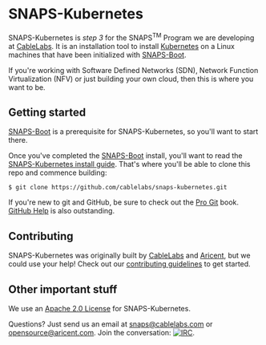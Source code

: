 # SNAPS-Kubernetes

SNAPS-Kubernetes is *step 3* for the SNAPS<sup>TM</sup> Program we are
developing at [CableLabs](http://cablelabs.com/). It is an
installation tool to install [Kubernetes](https://kubernetes.io) on a Linux machines that have
been initialized with [SNAPS-Boot](https://github.com/cablelabs/snaps-boot).

If you're working with Software Defined Networks (SDN), Network Function
Virtualization (NFV) or just building your own cloud, then this is where you
want to be.

## Getting started

[SNAPS-Boot](https://github.com/cablelabs/snaps-boot) is a prerequisite for
SNAPS-Kubernetes, so you'll want to start there.

Once you've completed the [SNAPS-Boot](https://github.com/cablelabs/snaps-boot)
install, you'll want to read the [SNAPS-Kubernetes install
guide](doc/source/install/install.md). That's where you'll be able to clone this
repo and commence building:

```
$ git clone https://github.com/cablelabs/snaps-kubernetes.git
```

If you're new to git and GitHub, be sure to check out the [Pro
Git](https://git-scm.com/book/en/v2) book. [GitHub
Help](https://help.github.com/) is also outstanding.

## Contributing

SNAPS-Kubernetes was originally built by [CableLabs](http://cablelabs.com/) and
[Aricent](https://www.aricent.com/), but we could use your help! Check out our
[contributing guidelines](CONTRIBUTING.md) to get started.

## Other important stuff

We use an [Apache 2.0 License](LICENSE) for SNAPS-Kubernetes.

Questions? Just send us an email at
[snaps@cablelabs.com](mailto:snaps@cablelabs.com) or [opensource@aricent.com](mailto:opensource@aricent.com). Join the conversation:
[![IRC](https://www.irccloud.com/invite-svg?channel=%23cablelabs-snaps&amp;hostname=irc.freenode.net&amp;port=6697&amp;ssl=1)](http://webchat.freenode.net/?channels=cablelabs-snaps).
